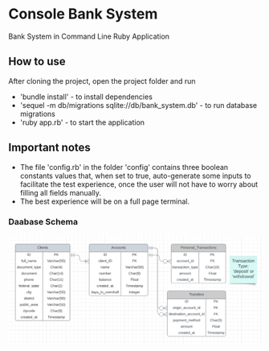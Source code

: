 # Console Bank System 
Bank System in Command Line Ruby Application
## How to use
After cloning the project, open the project folder and run
- 'bundle install' - to install dependencies
- 'sequel -m db/migrations sqlite://db/bank_system.db' - to run database migrations
- 'ruby app.rb' - to start the application
## Important notes
- The file 'config.rb' in the folder 'config' contains three boolean constants values that, when set to true, auto-generate some inputs to facilitate the test experience, once the user will not have to worry about filling all fields manually.
- The best experience will be on a full page terminal.

### Daabase Schema
![Database Schema](db/database_schema.png)



